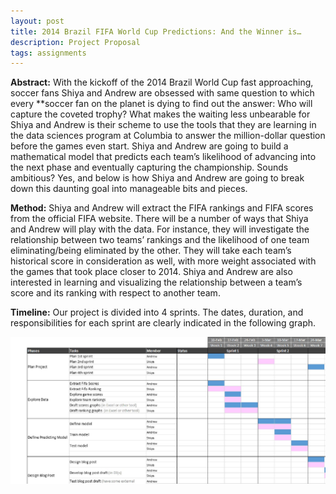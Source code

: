 ```yaml
---
layout: post
title: 2014 Brazil FIFA World Cup Predictions: And the Winner is…
description: Project Proposal
tags: assignments
---
```


**Abstract:** With the kickoff of the 2014 Brazil World Cup fast approaching, soccer fans Shiya and Andrew are obsessed with same question to which every **soccer fan on the planet is dying to find out the answer: Who will capture the coveted trophy? What makes the waiting less unbearable for Shiya and Andrew is their scheme to use the tools that they are learning in the data sciences program at Columbia to answer the million-dollar question before the games even start. Shiya and Andrew are going to build a mathematical model that predicts each team’s likelihood of advancing into the next phase and eventually capturing the championship. Sounds ambitious? Yes, and below is how Shiya and Andrew are going to break down this daunting goal into manageable bits and pieces. 

**Method:** Shiya and Andrew will extract the FIFA rankings and FIFA scores from the official FIFA website. There will be a number of ways that Shiya and Andrew will play with the data. For instance, they will investigate the relationship between two teams’ rankings and the likelihood of one team eliminating/being eliminated by the other. They will take each team’s historical score in consideration as well, with more weight associated with the games that took place closer to 2014. Shiya and Andrew are also interested in learning and visualizing the relationship between a team’s score and its ranking with respect to another team. 

**Timeline:** Our project is divided into 4 sprints. The dates, duration, and responsibilities for each sprint are clearly indicated in the following graph.

![Project timeline](https://github.com/andrewyuan/edav/blob/gh-pages/_posts/EDAV-FWC-Timeline.jpg)


